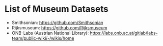 # List of Museum Datasets

* Smithsonian: https://github.com/Smithsonian
* Rijksmuseum: https://github.com/Rijksmuseum
* ONB-Labs (Austrian National Library): https://labs.onb.ac.at/gitlab/labs-team/public-wiki/-/wikis/home
